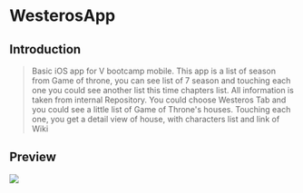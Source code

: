 # WesterosApp

## Introduction

> Basic iOS app for V bootcamp mobile. This app is a list of season from Game of throne, you can see list of 7 season and touching each one you could see another list this time chapters list. All information is taken from internal Repository. You could choose Westeros Tab and you could see a little list of Game of Throne's houses. Touching each one, you get a detail view of house, with characters list and link of Wiki 


## Preview
![](https://github.com/AlanCasasArevalo/WesterosApp/blob/master/WesterosApp.gif)

